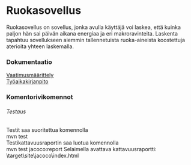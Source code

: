 # Ruokasovellus
Ruokasovellus on sovellus, jonka avulla käyttäjä voi laskea, että kuinka paljon hän sai päivän aikana energiaa ja eri makroravinteita. Laskenta tapahtuu sovellukseen aiemmin tallennetuista ruoka-aineista koostettuja aterioita yhteen laskemalla.

### Dokumentaatio

[Vaatimusmäärittely](https://github.com/ansketom/ot-harjoitustyo/blob/master/Dokumentointi/vaatimusmaarittely.md)  
[Työaikakirjanpito](https://github.com/ansketom/ot-harjoitustyo/blob/master/Dokumentointi/tyoaikakirjanpito.md)  






### Komentorivikomennot
###### Testaus
Testit saa suoritettua komennolla  
    mvn test    
Testikattavuusraportin saa luotua komennolla  
    mvn test jacoco:report
Selaimella avattava kattavuusraportti: \target\site\jacoco\index.html




